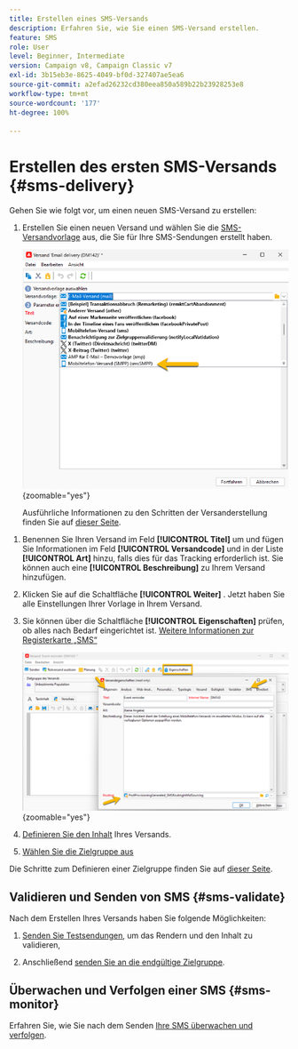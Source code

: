 ```yaml
---
title: Erstellen eines SMS-Versands
description: Erfahren Sie, wie Sie einen SMS-Versand erstellen.
feature: SMS
role: User
level: Beginner, Intermediate
version: Campaign v8, Campaign Classic v7
exl-id: 3b15eb3e-8625-4049-bf0d-327407ae5ea6
source-git-commit: a2efad26232cd380eea850a589b22b23928253e8
workflow-type: tm+mt
source-wordcount: '177'
ht-degree: 100%

---
```


# Erstellen des ersten SMS-Versands {#sms-delivery}

Gehen Sie wie folgt vor, um einen neuen SMS-Versand zu erstellen:

1. Erstellen Sie einen neuen Versand und wählen Sie die [SMS-Versandvorlage](sms-mid-sourcing.md#sms-delivery-template) aus, die Sie für Ihre SMS-Sendungen erstellt haben.

   ![](assets/sms_create.png){zoomable="yes"}

   Ausführliche Informationen zu den Schritten der Versanderstellung finden Sie auf [dieser Seite](../../start/create-message.md).

<!-- * For standalone instance,  [learn more here](sms-standalone-instance.md#sms-delivery-template).
* For mid-sourcing infrastructure, -->

1. Benennen Sie Ihren Versand im Feld **[!UICONTROL Titel]** um und fügen Sie Informationen im Feld **[!UICONTROL Versandcode]** und in der Liste **[!UICONTROL Art]** hinzu, falls dies für das Tracking erforderlich ist. Sie können auch eine **[!UICONTROL Beschreibung]** zu Ihrem Versand hinzufügen.

1. Klicken Sie auf die Schaltfläche **[!UICONTROL Weiter]** . Jetzt haben Sie alle Einstellungen Ihrer Vorlage in Ihrem Versand.

1. Sie können über die Schaltfläche **[!UICONTROL Eigenschaften]** prüfen, ob alles nach Bedarf eingerichtet ist. [Weitere Informationen zur Registerkarte „SMS“](sms-delivery-settings.md#sms-tab)

   ![](assets/sms_settings.png){zoomable="yes"}

1. [Definieren Sie den Inhalt](sms-content.md) Ihres Versands.

1. [Wählen Sie die Zielgruppe aus](sms-audience.md)

Die Schritte zum Definieren einer Zielgruppe finden Sie auf [dieser Seite](../../audiences/create-audiences.md).

## Validieren und Senden von SMS {#sms-validate}

Nach dem Erstellen Ihres Versands haben Sie folgende Möglichkeiten:

1. [Senden Sie Testsendungen](sms-proofs.md), um das Rendern und den Inhalt zu validieren,

1. Anschließend [senden Sie an die endgültige Zielgruppe](sms-send.md).

## Überwachen und Verfolgen einer SMS {#sms-monitor}

Erfahren Sie, wie Sie nach dem Senden [Ihre SMS überwachen und verfolgen](sms-monitor.md).
